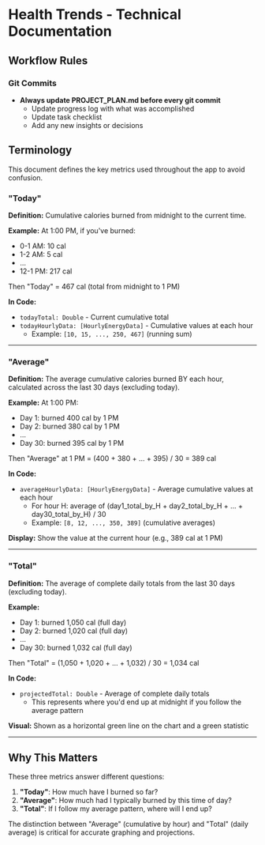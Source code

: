 # Health Trends - Technical Documentation

## Workflow Rules

### Git Commits
- **Always update PROJECT_PLAN.md before every git commit**
  - Update progress log with what was accomplished
  - Update task checklist
  - Add any new insights or decisions

## Terminology

This document defines the key metrics used throughout the app to avoid confusion.

### "Today"
**Definition:** Cumulative calories burned from midnight to the current time.

**Example:** At 1:00 PM, if you've burned:
- 0-1 AM: 10 cal
- 1-2 AM: 5 cal
- ...
- 12-1 PM: 217 cal

Then "Today" = 467 cal (total from midnight to 1 PM)

**In Code:**
- `todayTotal: Double` - Current cumulative total
- `todayHourlyData: [HourlyEnergyData]` - Cumulative values at each hour
  - Example: `[10, 15, ..., 250, 467]` (running sum)

---

### "Average"
**Definition:** The average cumulative calories burned BY each hour, calculated across the last 30 days (excluding today).

**Example:** At 1:00 PM:
- Day 1: burned 400 cal by 1 PM
- Day 2: burned 380 cal by 1 PM
- ...
- Day 30: burned 395 cal by 1 PM

Then "Average" at 1 PM = (400 + 380 + ... + 395) / 30 = 389 cal

**In Code:**
- `averageHourlyData: [HourlyEnergyData]` - Average cumulative values at each hour
  - For hour H: average of (day1_total_by_H + day2_total_by_H + ... + day30_total_by_H) / 30
  - Example: `[8, 12, ..., 350, 389]` (cumulative averages)

**Display:** Show the value at the current hour (e.g., 389 cal at 1 PM)

---

### "Total"
**Definition:** The average of complete daily totals from the last 30 days (excluding today).

**Example:**
- Day 1: burned 1,050 cal (full day)
- Day 2: burned 1,020 cal (full day)
- ...
- Day 30: burned 1,032 cal (full day)

Then "Total" = (1,050 + 1,020 + ... + 1,032) / 30 = 1,034 cal

**In Code:**
- `projectedTotal: Double` - Average of complete daily totals
  - This represents where you'd end up at midnight if you follow the average pattern

**Visual:** Shown as a horizontal green line on the chart and a green statistic

---

## Why This Matters

These three metrics answer different questions:

1. **"Today"**: How much have I burned so far?
2. **"Average"**: How much had I typically burned by this time of day?
3. **"Total"**: If I follow my average pattern, where will I end up?

The distinction between "Average" (cumulative by hour) and "Total" (daily average) is critical for accurate graphing and projections.
